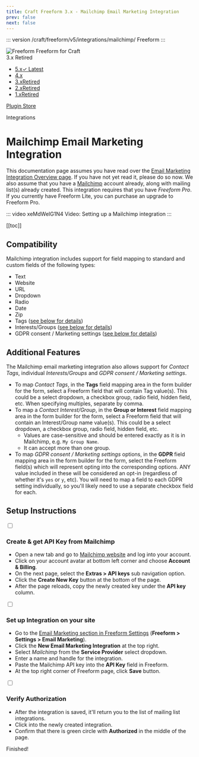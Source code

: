 ```yaml
---
title: Craft Freeform 3.x - Mailchimp Email Marketing Integration
prev: false
next: false
---
```


<meta property="og:image" content="https://docs.solspace.com/extras/social/craft/freeform/freeform.png" />

::: version /craft/freeform/v5/integrations/mailchimp/
Freeform
:::

<div id="pr-heading">
    <img src="https://docs.solspace.com/extras/icons/products/freeform-icon.png" alt="Freeform" class="pr-image">
    <span class="pr-name">Freeform</span>
    <span class="pr-category">for Craft</span>
    <div class="pr-v-wrapper">
        <div class="pr-v">
            <span class="pr-v-v">3.x</span>
            <span class="pr-v-type pr-retired">Retired</span>
            <span class="pr-v-arrow arrow down"></span>
        </div>
        <ul class="pr-v-list">
            <li><a href="/craft/freeform/v5/">5.x<span class="pr-v-type pr-latest">✓ Latest</span></a></li>
            <li><a href="/craft/freeform/v4/">4.x</a></li>
            <li><a href="/craft/freeform/v3/">3.x<span class="pr-v-type pr-retired">Retired</span></a></li>
            <li><a href="/craft/freeform/v2/">2.x<span class="pr-v-type pr-retired">Retired</span></a></li>
            <li><a href="/craft/freeform/v1/">1.x<span class="pr-v-type pr-retired">Retired</span></a></li>
        </ul>
    </div>
    <div class="pr-buy">
        <a href="https://plugins.craftcms.com/freeform" class="button button-blue"><span class="external-url">Plugin Store</span></a>
    </div>
</div>

<span class="page-section">Integrations</span>

# Mailchimp Email Marketing Integration <Badge type="pro" text="Pro" />

This documentation page assumes you have read over the [Email Marketing Integration Overview page](README.md). If you have not yet read it, please do so now. We also assume that you have a [Mailchimp](http://mailchimp.com) account already, along with mailing list(s) already created. This integration requires that you have *Freeform Pro*. If you currently have Freeform Lite, you can purchase an upgrade to Freeform Pro.

::: video xeMdWeIG1N4
Video: Setting up a Mailchimp integration
:::


[[toc]]


<div class="content-block">

## Compatibility

Mailchimp integration includes support for field mapping to standard and custom fields of the following types:

- Text
- Website
- URL
- Dropdown
- Radio
- Date
- Zip
- Tags ([see below for details](#additional-features)) <Badge type="feature" text="3.6.8+" />
- Interests/Groups ([see below for details](#additional-features)) <Badge type="feature" text="3.13.15+" />
- GDPR consent / Marketing settings ([see below for details](#additional-features)) <Badge type="feature" text="3.6.8+" />

</div>
<div class="content-block">

## Additional Features

The Mailchimp email marketing integration also allows support for *Contact Tags*, individual *Interests/Groups* and *GDPR consent / Marketing settings*.

- To map *Contact Tags*, in the **Tags** field mapping area in the form builder for the form, select a Freeform field that will contain Tag value(s). This could be a select dropdown, a checkbox group, radio field, hidden field, etc. When specifying multiples, separate by comma.
- To map a *Contact Interest/Group*, in the **Group or Interest** field mapping area in the form builder for the form, select a Freeform field that will contain an Interest/Group name value(s). This could be a select dropdown, a checkbox group, radio field, hidden field, etc.
    - Values are case-sensitive and should be entered exactly as it is in Mailchimp, e.g. `My Group Name`.
    - It can accept more than one group. <Badge type="feature" text="3.13.31+" />
- To map *GDPR consent / Marketing settings* options, in the **GDPR** field mapping area in the form builder for the form, select the Freeform field(s) which will represent opting into the corresponding options. ANY value included in these will be considered an opt-in (regardless of whether it's `yes` or `y`, etc). You will need to map a field to each GDPR setting individually, so you'll likely need to use a separate checkbox field for each.

</div>
<div class="content-block">

## Setup Instructions

<div class="step">
<label for="step1"><input type="checkbox" class="step-check" id="step1">

### Create & get API Key from Mailchimp

</label>

- Open a new tab and go to [Mailchimp website](https://mailchimp.com) and log into your account.
- Click on your account avatar at bottom left corner and choose **Account & Billing**.
- On the next page, select the **Extras > API keys** sub navigation option.
- Click the **Create New Key** button at the bottom of the page.
- After the page reloads, copy the newly created key under the **API key** column.

</div>

<div class="step">
<label for="step2"><input type="checkbox" class="step-check" id="step2">

### Set up Integration on your site

</label>

- Go to the [Email Marketing section in Freeform Settings](../../setup/settings.md#email-marketing) (**Freeform > Settings > Email Marketing**).
- Click the **New Email Marketing Integration** at the top right.
- Select *Mailchimp* from the **Service Provider** select dropdown.
- Enter a name and handle for the integration.
- Paste the Mailchimp API key into the **API Key** field in Freeform.
- At the top right corner of Freeform page, click **Save** button.

</div>

<div class="step">
<label for="step3"><input type="checkbox" class="step-check" id="step3">

### Verify Authorization

</label>

- After the integration is saved, it'll return you to the list of mailing list integrations.
- Click into the newly created integration.
- Confirm that there is green circle with **Authorized** in the middle of the page.

</div>

<div class="step-finished">Finished!</div>

</div>